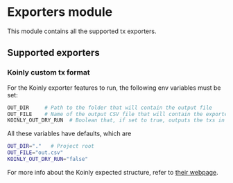 # Exporters module

This module contains all the supported tx exporters.

## Supported exporters

### Koinly custom tx format

For the Koinly exporter features to run, the following env variables must be set:

```bash
OUT_DIR     # Path to the folder that will contain the output file
OUT_FILE    # Name of the output CSV file that will contain the exported txs,
KOINLY_OUT_DRY_RUN  # Boolean that, if set to true, outputs the txs in CSV format without actually writing them to any file
```

All these variables have defaults, which are

```bash
OUT_DIR="."   # Project root
OUT_FILE="out.csv"
KOINLY_OUT_DRY_RUN="false"
```

For more info about the Koinly expected structure, refer to [their webpage](https://help.koinly.io/en/articles/3662999-how-to-create-a-custom-csv-file-with-your-data).